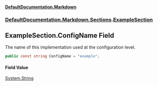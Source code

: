 #### [DefaultDocumentation\.Markdown](../../../../index.md 'index')
### [DefaultDocumentation\.Markdown\.Sections](../../../../index.md#DefaultDocumentation.Markdown.Sections 'DefaultDocumentation\.Markdown\.Sections').[ExampleSection](index.md 'DefaultDocumentation\.Markdown\.Sections\.ExampleSection')

## ExampleSection\.ConfigName Field

The name of this implementation used at the configuration level\.

```csharp
public const string ConfigName = "example";
```

#### Field Value
[System\.String](https://docs.microsoft.com/en-us/dotnet/api/System.String 'System\.String')